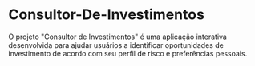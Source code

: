 # Consultor-De-Investimentos
O projeto "Consultor de Investimentos" é uma aplicação interativa desenvolvida para ajudar usuários a identificar oportunidades de investimento de acordo com seu perfil de risco e preferências pessoais. 
